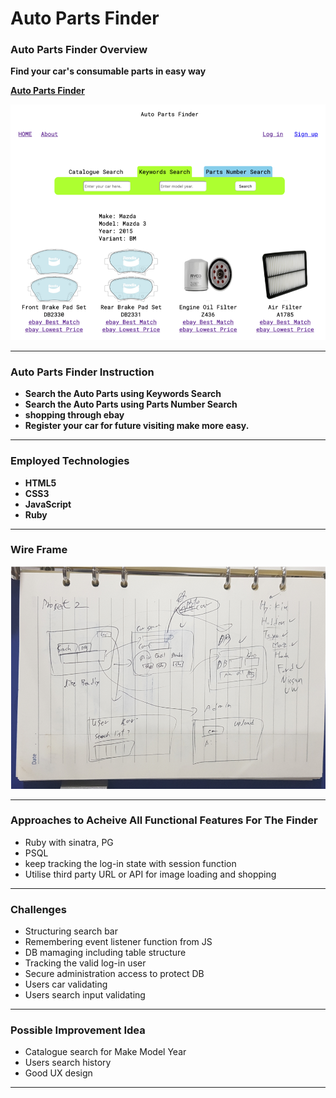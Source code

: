 # Auto Parts Finder 

### Auto Parts Finder Overview

**Find your car's consumable parts in easy way**

**[Auto Parts Finder](https://auto-parts-finder.herokuapp.com/)**


 ![Wire Frame](https://github.com/BryanWooCH/auto-parts-finder/blob/master/searchResult.png?raw=true)

---
### Auto Parts Finder Instruction

* **Search the Auto Parts using Keywords Search**
* **Search the Auto Parts using Parts Number Search**
* **shopping through ebay**
* **Register your car for future visiting make more easy.**

---
### Employed Technologies

* **HTML5**
* **CSS3**
* **JavaScript**
* **Ruby**

---
### Wire Frame

  ![Wire Frame](https://github.com/BryanWooCH/auto-parts-finder/blob/master/wireFrame.png?raw=true)

---
### Approaches to Acheive All Functional Features For The Finder

* Ruby with sinatra, PG
* PSQL
* keep tracking the log-in state with session function
* Utilise third party URL or API for image loading and shopping

---
### Challenges

* Structuring search bar
* Remembering event listener function from JS
* DB mamaging including table structure
* Tracking the valid log-in user
* Secure administration access to protect DB 
* Users car validating
* Users search input validating

---
### Possible Improvement Idea

* Catalogue search for Make Model Year
* Users search history
* Good UX design
---
